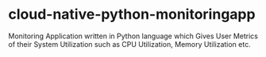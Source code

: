 # cloud-native-python-monitoringapp
Monitoring Application written in Python language which Gives User Metrics of their System Utilization such as CPU Utilization, Memory Utilization etc.
